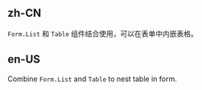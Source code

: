 ## zh-CN

`Form.List` 和 `Table` 组件结合使用，可以在表单中内嵌表格。

## en-US

Combine `Form.List` and `Table` to nest table in form.
